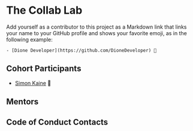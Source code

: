 # The Collab Lab

Add yourself as a contributor to this project as a Markdown link that links your name to your GitHub profile and shows your favorite emoji, as in the following example:

    - [Dione Developer](https://github.com/DioneDeveloper) 💅

## Cohort Participants

- [Simon Kaine](https://github.com/simonkaine) :crystal_ball:

## Mentors

## Code of Conduct Contacts
